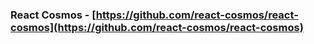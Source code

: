 ### React Cosmos - [https://github.com/react-cosmos/react-cosmos](https://github.com/react-cosmos/react-cosmos)